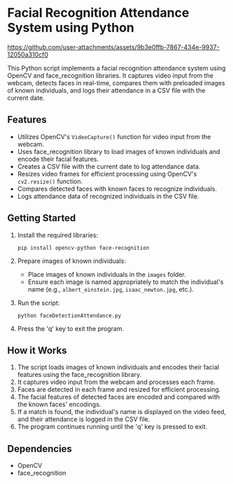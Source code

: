 # Facial Recognition Attendance System using Python

https://github.com/user-attachments/assets/9b3e0ffb-7867-434e-9937-12050a310cf0


This Python script implements a facial recognition attendance system using OpenCV and face_recognition libraries. It captures video input from the webcam, detects faces in real-time, compares them with preloaded images of known individuals, and logs their attendance in a CSV file with the current date.

## Features

- Utilizes OpenCV's `VideoCapture()` function for video input from the webcam.
- Uses face_recognition library to load images of known individuals and encode their facial features.
- Creates a CSV file with the current date to log attendance data.
- Resizes video frames for efficient processing using OpenCV's `cv2.resize()` function.
- Compares detected faces with known faces to recognize individuals.
- Logs attendance data of recognized individuals in the CSV file.

## Getting Started

1. Install the required libraries:
   ```
   pip install opencv-python face-recognition
   
   ```

2. Prepare images of known individuals:
   - Place images of known individuals in the `images` folder.
   - Ensure each image is named appropriately to match the individual's name (e.g., `albert_einstein.jpg`, `isaac_newton.jpg`, etc.).

3. Run the script:
   ```
   python faceDetectionAttendance.py
   
   ```

4. Press the 'q' key to exit the program.

## How it Works

1. The script loads images of known individuals and encodes their facial features using the face_recognition library.
2. It captures video input from the webcam and processes each frame.
3. Faces are detected in each frame and resized for efficient processing.
4. The facial features of detected faces are encoded and compared with the known faces' encodings.
5. If a match is found, the individual's name is displayed on the video feed, and their attendance is logged in the CSV file.
6. The program continues running until the 'q' key is pressed to exit.

## Dependencies

- OpenCV
- face_recognition
